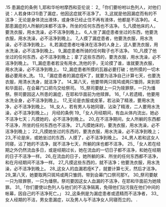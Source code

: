 .15 
患漏症的条例 
1_耶和华吩咐摩西和亚伦说： 2_「你们要吩咐以色列人，对他们说：人若身体(31)患了漏症，他因这症就不洁净了。 3_这就是他因漏症而有的不洁净：无论是身体流出液体，或身体已经止住不再有液体，他都是不洁净的。 4_那患漏症的人所躺的床都不洁净，所坐的任何东西也不洁净。 5_凡摸他床的人，要洗衣服，用水洗澡，必不洁净到晚上。 6_人坐了漏症患者坐过的东西，他要洗衣服，用水洗澡，必不洁净到晚上。 7_人摸了漏症患者，他要洗衣服，用水洗澡，必不洁净到晚上。 8_若漏症患者吐唾沫在洁净的人身上，这人要洗衣服，用水洗澡，必不洁净到晚上。 9_漏症患者所骑的任何鞍子也不洁净。 10_凡摸了他坐过的任何东西，必不洁净到晚上；拿了这些东西的，要洗衣服，用水洗澡，必不洁净到晚上。 11_漏症患者若没有用水_洗他的手，无论摸了谁，谁就要洗衣服，用水洗澡，必不洁净到晚上。 12_漏症患者所摸的瓦器必要打破；他所摸的一切木器必要用水_洗。 
13_「漏症患者的漏症痊K了，就要为洁净自己计算七天，也要洗衣服，用清水洗身，就洁净了。 14_第八天，他要带两只斑鸠或两只雏鸽，来到耶和华面前，在会幕门口把鸟交给祭司。 15_祭司要献上一只为赎罪祭，一只为燔祭。祭司要因这人所患的漏症，在耶和华面前为他赎罪。 
16_「人若遗精，他要用水洗全身，必不洁净到晚上。 17_无论是衣服或皮革，若沾染了精液，要用水洗净，必不洁净到晚上。 18_女人，若有男人与她同寝，沾染了精液，二人要用水洗澡，必不洁净到晚上。」 
月经的条例 
19_「女人月经期间，有血从体内流出，她必不洁净七天；凡摸她的，必不洁净到晚上。 20_在不洁净期间，女人所躺的东西都不洁净，所坐的任何东西也不洁净。 21_凡摸她床的，要洗衣服，用水洗澡，必不洁净到晚上； 22_凡摸她坐过的东西的，要洗衣服，用水洗澡，必不洁净到晚上； 23_不论是床，或她坐过的东西，人摸了，必不洁净到晚上。 24_男人若和这女人同寝，沾了她的不洁净，就不洁净七天，所躺的床也都不洁净。 
25_「女人若在经期之外仍然流血多日，或是经期过长，她在流血的一切日子都不洁净，和她在经期的日子不洁净一样。 26_在流血的日子，她所躺的床、所坐的任何东西都不洁净，和在月经期间不洁净一样。 27_凡摸这些东西的，就不洁净；他要洗衣服，用水洗澡，必不洁净到晚上。 28_这女人的血漏若痊K了，就要计算七天，然后才洁净。 29_第八天，她要取两只斑鸠或两只雏鸽，带到会幕门口祭司那Y。 30_祭司要献一只为赎罪祭，一只为燔祭。祭司要因这女人血漏的不洁净，在耶和华面前为她赎罪。 
31_「你们要使以色列人与他们的不洁净隔离，免得他们玷污我在他们中间的帐幕，因自己的不洁净死亡。」 32_这条例是为漏症患者或遗精而不洁净者， 33_女人经期的不洁，男女患漏症，以及男人与不洁净女人同寝而立的。 
. 